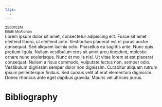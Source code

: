 ```yaml
---
tags:
  -
---
```


<small>
	2560102M
	<br/>
	Eilidh McAlonan
</small>

<main>
Lorem ipsum dolor sit amet, consectetur adipiscing elit. Fusce sit amet eleifend libero, ut eleifend ante. Vestibulum placerat est et purus auctor consequat. Sed aliquam lacinia odio. Phasellus eu sagittis ante. Nunc quis pretium ligula. Nullam vestibulum eros sit amet arcu tincidunt, molestie ornare nunc scelerisque. Nunc et mollis nisl. Ut vitae lorem at est placerat consequat. Nullam a risus commodo, vulputate lectus non, semper odio. Vestibulum dignissim semper dolor non dignissim. Curabitur aliquam rutrum ipsum pellentesque finibus. Sed cursus velit at erat elementum dignissim. Donec rhoncus ante eget dapibus gravida. Mauris vel ultrices purus.
</main>

# Bibliography
